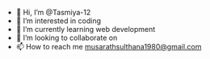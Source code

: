 - 👋 Hi, I’m @Tasmiya-12
- 👀 I’m interested in coding
- 🌱 I’m currently learning web development
- 💞️ I’m looking to collaborate on 
- 📫 How to reach me musarathsulthana1980@gmail.com

<!---
Tasmiya-12/Tasmiya-12 is a ✨ special ✨ repository because its `README.md` (this file) appears on your GitHub profile.
You can click the Preview link to take a look at your changes.
--->
